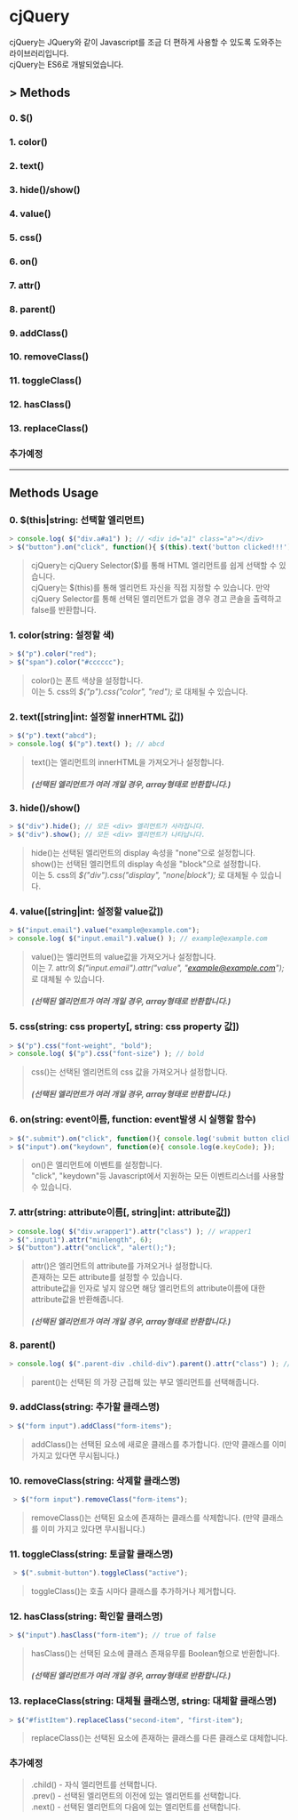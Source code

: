 # cjQuery
cjQuery는 JQuery와 같이 Javascript를 조금 더 편하게 사용할 수 있도록 도와주는 라이브러리입니다.<br>
cjQuery는 ES6로 개발되었습니다.

## > Methods
### 0. $()
### 1. color()
### 2. text()
### 3. hide()/show()
### 4. value()
### 5. css()
### 6. on()
### 7. attr()
### 8. parent()
### 9. addClass()
### 10. removeClass()
### 11. toggleClass()
### 12. hasClass()
### 13. replaceClass()
### 추가예정

***

## Methods Usage

### 0. $(this|string: 선택할 엘리먼트)
```javascript
> console.log( $("div.a#a1") ); // <div id="a1" class="a"></div>
> $("button").on("click", function(){ $(this).text('button clicked!!!'); });
```
> cjQuery는 cjQuery Selector($)를 통해 HTML 엘리먼트를 쉽게 선택할 수 있습니다.<br>
> cjQuery는 $(this)를 통해 엘리먼트 자신을 직접 지정할 수 있습니다.
> 만약 cjQuery Selector를 통해 선택된 엘리먼트가 없을 경우 경고 콘솔을 출력하고 false를 반환합니다.

### 1. color(string: 설정할 색)
```javascript
> $("p").color("red");
> $("span").color("#cccccc");
```
> color()는 폰트 색상을 설정합니다.<br>
> 이는 5. css의 _$("p").css("color", "red");_ 로 대체될 수 있습니다.<br>

### 2. text([string|int: 설정할 innerHTML 값])
```javascript
> $("p").text("abcd");
> console.log( $("p").text() ); // abcd
```
> text()는 엘리먼트의 innerHTML을 가져오거나 설정합니다.
> ##### (선택된 엘리먼트가 여러 개일 경우, array형태로 반환합니다.)


### 3. hide()/show()
```javascript
> $("div").hide(); // 모든 <div> 엘리먼트가 사라집니다.
> $("div").show(); // 모든 <div> 엘리먼트가 나타납니다.
```
> hide()는 선택된 엘리먼트의 display 속성을 "none"으로 설정합니다.<br>
> show()는 선택된 엘리먼트의 display 속성을 "block"으로 설정합니다.<br>
> 이는 5. css의 _$("div").css("display", "none|block");_ 로 대체될 수 있습니다.<br>

### 4. value([string|int: 설정할 value값])
```javascript
> $("input.email").value("example@example.com");
> console.log( $("input.email").value() ); // example@example.com
```
> value()는 엘리먼트의 value값을 가져오거나 설정합니다.<br>
> 이는 7. attr의 _$("input.email").attr("value", "example@example.com");_ 로 대체될 수 있습니다.
> ##### (선택된 엘리먼트가 여러 개일 경우, array형태로 반환합니다.)

### 5. css(string: css property[, string: css property 값])
```javascript
> $("p").css("font-weight", "bold");
> console.log( $("p").css("font-size") ); // bold
```
> css()는 선택된 엘리먼트의 css 값을 가져오거나 설정합니다.
> ##### (선택된 엘리먼트가 여러 개일 경우, array형태로 반환합니다.)

### 6. on(string: event이름, function: event발생 시 실행할 함수)
```javascript
> $(".submit").on("click", function(){ console.log('submit button clicked'); });
> $("input").on("keydown", function(e){ console.log(e.keyCode); });
```
> on()은 엘리먼트에 이벤트를 설정합니다.<br>
> "click", "keydown"등 Javascript에서 지원하는 모든 이벤트리스너를 사용할 수 있습니다.

### 7. attr(string: attribute이름[, string|int: attribute값])
``` javascript
> console.log( $("div.wrapper1").attr("class") ); // wrapper1
> $(".input1").attr("minlength", 6);
> $("button").attr("onclick", "alert();");
```
> attr()은 엘리먼트의 attribute를 가져오거나 설정합니다.<br>
> 존재하는 모든 attribute를 설정할 수 있습니다.<br>
> attribute값을 인자로 넣지 않으면 해당 엘리먼트의 attribute이름에 대한 attribute값을 반환해줍니다.
> ##### (선택된 엘리먼트가 여러 개일 경우, array형태로 반환합니다.)

### 8. parent()
```javascript
> console.log( $(".parent-div .child-div").parent().attr("class") ); // parent-div
```
> parent()는 선택된 의 가장 근접해 있는 부모 엘리먼트를 선택해줍니다.

### 9. addClass(string: 추가할 클래스명)
```javascript
> $("form input").addClass("form-items");
```
> addClass()는 선택된 요소에 새로운 클래스를 추가합니다. (만약 클래스를 이미 가지고 있다면 무시됩니다.)

### 10. removeClass(string: 삭제할 클래스명)
```javascript
 > $("form input").removeClass("form-items");
```
> removeClass()는 선택된 요소에 존재하는 클래스를 삭제합니다. (만약 클래스를 이미 가지고 있다면 무시됩니다.)

### 11. toggleClass(string: 토글할 클래스명)
```javascript
 > $(".submit-button").toggleClass("active");
```
> toggleClass()는 호출 시마다 클래스를 추가하거나 제거합니다.

### 12. hasClass(string: 확인할 클래스명)
```javascript
> $("input").hasClass("form-item"); // true of false
```
> hasClass()는 선택된 요소에 클래스 존재유무를 Boolean형으로 반환합니다.
> ##### (선택된 엘리먼트가 여러 개일 경우, array형태로 반환합니다.)

### 13. replaceClass(string: 대체될 클래스명, string: 대체할 클래스명)
```javascript
> $("#fistItem").replaceClass("second-item", "first-item");
```
> replaceClass()는 선택된 요소에 존재하는 클래스를 다른 클래스로 대체합니다.

### 추가예정
> .child() - 자식 엘리먼트를 선택합니다.<br>
> .prev() - 선택된 엘리먼트의 이전에 있는 엘리먼트를 선택합니다.<br>
> .next() - 선택된 엘리먼트의 다음에 있는 엘리먼트를 선택합니다.<br>
